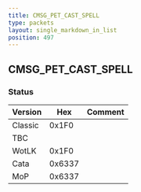 ```yaml
---
title: CMSG_PET_CAST_SPELL
type: packets
layout: single_markdown_in_list
position: 497
---
```


## CMSG_PET_CAST_SPELL

### Status

Version    | Hex        | Comment
---------- | ---------- | ---------- 
Classic    | 0x1F0      | 
TBC        |            | 
WotLK      | 0x1F0      | 
Cata       | 0x6337     | 
MoP        | 0x6337     | 